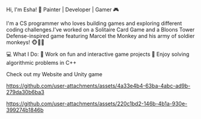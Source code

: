 Hi, I'm Esha! 👋
Painter | Developer | Gamer 🎮

I'm a CS programmer who loves building games and exploring different coding challenges.I've worked on a Solitaire Card Game and a Bloons Tower Defense-inspired game featuring Marcel the Monkey and his army of soldier monkeys! 🐵🎯🎈

💻 What I Do:
🔹 Work on fun and interactive game projects
🔹 Enjoy solving algorithmic problems in C++




Check out my Website and Unity game




https://github.com/user-attachments/assets/4a33e4b4-63ba-4abc-ad9b-279da30b6ba3


https://github.com/user-attachments/assets/220c1bd2-146b-4b1a-930e-399274b1846b





